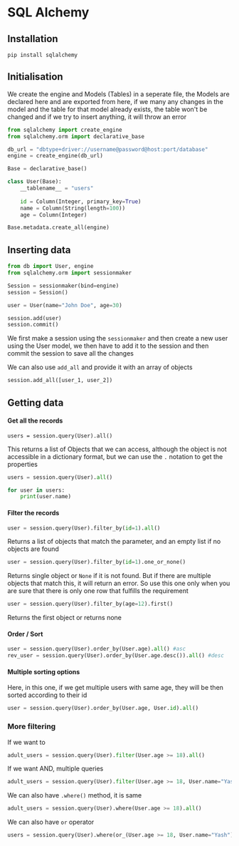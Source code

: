 # SQL Alchemy

## Installation

```shell
pip install sqlalchemy
```

## Initialisation

We create the engine and Models (Tables) in a seperate file, the Models are declared here and are exported from here, if we many any changes in the model and the table for that model already exists, the table won't be changed and if we try to insert anything, it will throw an error

```py
from sqlalchemy import create_engine
from sqlalchemy.orm import declarative_base

db_url = "dbtype+driver://username@password@host:port/database"
engine = create_engine(db_url)

Base = declarative_base()

class User(Base):
    __tablename__ = "users"
    
    id = Column(Integer, primary_key=True)
    name = Column(String(length=100))
    age = Column(Integer)

Base.metadata.create_all(engine)
```

## Inserting data

```py
from db import User, engine
from sqlalchemy.orm import sessionmaker

Session = sessionmaker(bind=engine)
session = Session()

user = User(name="John Doe", age=30)

session.add(user)
session.commit()
```

We first make a session using the `sessionmaker` and then create a new user using the User model, we then have to add it to the session and then commit the session to save all the changes

We can also use `add_all` and provide it with an array of objects

```py
session.add_all([user_1, user_2])
```


## Getting data

#### Get all the records

```
users = session.query(User).all()
```

This returns a list of Objects that we can access, although the object is not accessible in a dictionary format, but we can use the `.` notation to get the properties

```py
users = session.query(User).all()

for user in users:
    print(user.name)
```

#### Filter the records

```py
user = session.query(User).filter_by(id=1).all()
```
Returns a list of objects that match the parameter, and an empty list if no objects are found

```py
user = session.query(User).filter_by(id=1).one_or_none()
```

Returns single object or `None` if it is not found. But if there are multiple objects that match this, it will return an error. So use this one only when you are sure that there is only one row that fulfills the requirement


```py
user = session.query(User).filter_by(age=12).first()
```

Returns the first object or returns none

#### Order / Sort

```py
user = session.query(User).order_by(User.age).all() #asc
rev_user = session.query(User).order_by(User.age.desc()).all() #desc
```

#### Multiple sorting options

Here, in this one, if we get multiple users with same age, they will be then sorted according to their id

```py
user = session.query(User).order_by(User.age, User.id).all()
```

### More filtering

If we want to 

```py
adult_users = session.query(User).filter(User.age >= 18).all()
```

If we want AND, multiple queries

```py
adult_users = session.query(User).filter(User.age >= 18, User.name="Yash").all()
```

We can also have `.where()` method, it is same

```py
adult_users = session.query(User).where(User.age >= 18).all()
```

We can also have `or` operator

```py
users = session.query(User).where(or_(User.age >= 18, User.name="Yash")).all()
```